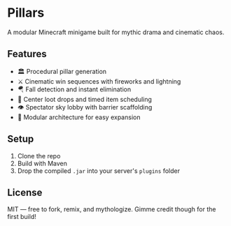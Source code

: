 # Pillars

A modular Minecraft minigame built for mythic drama and cinematic chaos.

## Features

- 🏛️ Procedural pillar generation
- ⚔️ Cinematic win sequences with fireworks and lightning
- 🪂 Fall detection and instant elimination
- 🎁 Center loot drops and timed item scheduling
- 👁️ Spectator sky lobby with barrier scaffolding
- 🧩 Modular architecture for easy expansion

## Setup

1. Clone the repo
2. Build with Maven
3. Drop the compiled `.jar` into your server's `plugins` folder

## License

MIT — free to fork, remix, and mythologize.
Gimme credit though for the first build!
